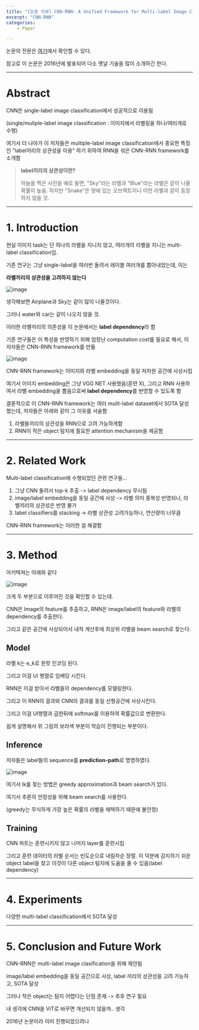 ```yaml
---
title: "[논문 리뷰] CNN-RNN: A Unified Framework for Multi-label Image Classification"
excerpt: "CNN-RNN"
categories:
    - Paper

---
```


논문의 전문은 [여기](https://arxiv.org/pdf/1604.04573)에서 확인할 수 있다.



참고로 이 논문은 2016년에 발표되어 다소 옛날 기술을 많이 소개하긴 한다.



---



# Abstract

CNN은 single-label image classification에서 성공적으로 이용됨

(single/muliple-label image classification : 이미지에서 라벨링을 하나/여러개로 수행)

여기서 더 나아가 이 저자들은 multiple-label image classification에서 중요한 특징인 "label끼리의 상관성을 이용" 하기 위하여 RNN을 섞은 CNN-RNN framework를 소개함



> **label끼리의 상관성이란?**
>
> 하늘을 찍은 사진을 예로 들면, "Sky"라는 라벨과 "Blue"라는 라벨은 같이 나올 확률이 높음. 하지만 "Snake"은 땅에 있는 오브젝트이니 이런 라벨과 같이 등장하지 않을 것.



---



# 1. Introduction



현실 이미지 task는 단 하나의 라벨을 지니지 않고, 여러개의 라벨을 지니는 multi-label classification임.

기존 연구는 그냥 single-label을 여러번 돌려서 레이블 여러개를 뽑아내었는데, 이는

**라벨끼리의 상관성을 고려하지 않는다** 



![image](https://github.com/user-attachments/assets/ed8ff118-bd90-487d-89a7-be06008521e3) 



생각해보면 Airplane과 Sky는 같이 많이 나올것이다.

그러나 water와 car는 같이 나오지 않을 것.



이러한 라벨끼리의 의존성을 이 논문에서는 **label dependency**라 함



기존 연구들은 이 특성을 반영하기 위해 엄청난 computation cost를 필요로 해서, 이 저자들은 CNN-RNN framework를 만듦



![image](https://github.com/user-attachments/assets/cfe5a866-5122-462d-91c8-0358a7bc95f6)



CNN-RNN framework는 이미지와 라벨 embedding을 동일 저차원 공간에 사상시킴

여기서 이미지 embedding은 그냥 VGG NET 사용했음(훈련 X), 그리고 RNN 사용하여서 라벨 embedding을 뽑음으로써 **label dependency**를 반영할 수 있도록 함



결론적으로 이 CNN-RNN framework는 여러 mulit-label dataset에서 SOTA 달성했는데, 저자들은 아래와 같이 그 이유를 서술함

1. 라벨들끼리의 상관성을 RNN으로 고려 가능하게함
2. RNN이 작은 object 탐지에 필요한 attention mechanism을 제공함



---



# 2. Related Work



Multi-label classification에 수행되었던 관련 연구들...

1. 그냥 CNN 돌려서 top-k 추출 -> label dependency 무시됨
2. image/label embedding을 동일 공간에 사상 -> 라벨 의미 중복성 반영되나, 라벨끼리의 상관성은 반영 불가
3. label classifiers를 stacking -> 라벨 상관성 고려가능하나, 연산량이 너무큼



CNN-RNN framework는 이러한 걸 해결함



---



# 3. Method





아키텍쳐는 아래와 같다



![image](https://github.com/user-attachments/assets/feb04b5d-fe3c-4c15-bc72-d12682957e85)





크게 두 부분으로 이루어진 것을 확인할 수 있는데.



CNN은 Image의 feature를 추출하고, RNN은 image/label의 feature와 라벨의 dependency를 추출한다.

그리고 같은 공간에 사상되어서 내적 계산후에 최상위 라벨을 beam search로 찾는다.



## Model



라벨 k는 e_k로 원핫 인코딩 된다.

그리고 이걸 Ui 행렬로 임베딩 시킨다.

RNN은 이걸 받아서 라벨들의 dependency를 모델링한다.



그리고 이 RNN의 결과와 CNN의 결과를 동일 선형공간에 사상시킨다.

그리고 이걸 Ul행렬과 곱한뒤에 softmax를 이용하여 확률값으로 변환한다.



쉽게 설명해서 위 그림의 보라색 부분이 학습이 진행되는 부분이다.



## Inference

저자들은 label들의 sequence를 **prediction-path**로 명명하였다.

![image](https://github.com/user-attachments/assets/11f09b98-eee0-4b2c-b161-d019072a4d87)



여기서 lk를 찾는 방법은 greedy approximation과 beam search가 있다.

여기서 추론의 안정성을 위해 beam search를 사용한다.

(greedy는 무식하게 가장 높은 확률의 라벨을 채택하기 때문에 불안정)



## Training

CNN 파트는 훈련시키지 않고 나머지 layer를 훈련시킴

그리고 훈련 데이터의 라벨 순서는 빈도순으로 내림차순 정렬. 이 덕분에 감지하기 쉬운 object label을 찾고 이것이 다른 object 탐지에 도움을 줄 수 있음(label dependency)



----



# 4. Experiments

다양한 multi-label classification에서 SOTA 달성



---



# 5. Conclusion and Future Work



CNN-RNN은 multi-label image clasification을 위해 제안됨

image/label embedding을 동일 공간으로 사상, label 끼리의 상관성을 고려 가능하고, SOTA 달성



그러나 작은 object는 탐지 어렵다는 단점 존재 -> 추후 연구 필요



내 생각에 CNN을 ViT로 바꾸면 개선되지 않을까.. 생각

2016년 논문이라 이미 진행되었으려나



















































